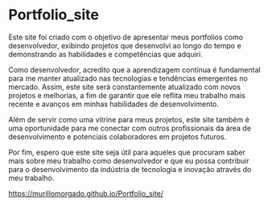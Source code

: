 # Portfolio_site

Este site foi criado com o objetivo de apresentar meus portfolios como desenvolvedor, exibindo projetos que desenvolvi ao longo do tempo e demonstrando as habilidades e competências que adquiri.

Como desenvolvedor, acredito que a aprendizagem contínua é fundamental para me manter atualizado nas tecnologias e tendências emergentes no mercado. Assim, este site será constantemente atualizado com novos projetos e melhorias, a fim de garantir que ele reflita meu trabalho mais recente e avanços em minhas habilidades de desenvolvimento.

Além de servir como uma vitrine para meus projetos, este site também é uma oportunidade para me conectar com outros profissionais da área de desenvolvimento e potenciais colaboradores em projetos futuros.

Por fim, espero que este site seja útil para aqueles que procuram saber mais sobre meu trabalho como desenvolvedor e que eu possa contribuir para o desenvolvimento da indústria de tecnologia e inovação através do meu trabalho.

https://murillomorgado.github.io/Portfolio_site/
